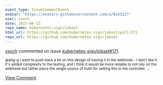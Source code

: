 ```yaml
---
event_type: IssueCommentEvent
avatar: "https://avatars.githubusercontent.com/u/814322?"
user: vsoch
date: 2023-06-13
repo_name: kubernetes-sigs/jobset
html_url: https://github.com/kubernetes-sigs/jobset/pull/171
repo_url: https://github.com/kubernetes-sigs/jobset
---
```


<a href='https://github.com/vsoch' target='_blank'>vsoch</a> commented on issue <a href='https://github.com/kubernetes-sigs/jobset/pull/171' target='_blank'>kubernetes-sigs/jobset#171</a>.

<small>@ahg-g I want to push back a bit on this design of having it in the webhook - I don't like it. It's added complexity to the testing, and I think it would be more reliable to not rely on the webhook but rather place the single source of truth for setting this in the controller. ...</small>

<a href='https://github.com/kubernetes-sigs/jobset/pull/171' target='_blank'>View Comment</a>